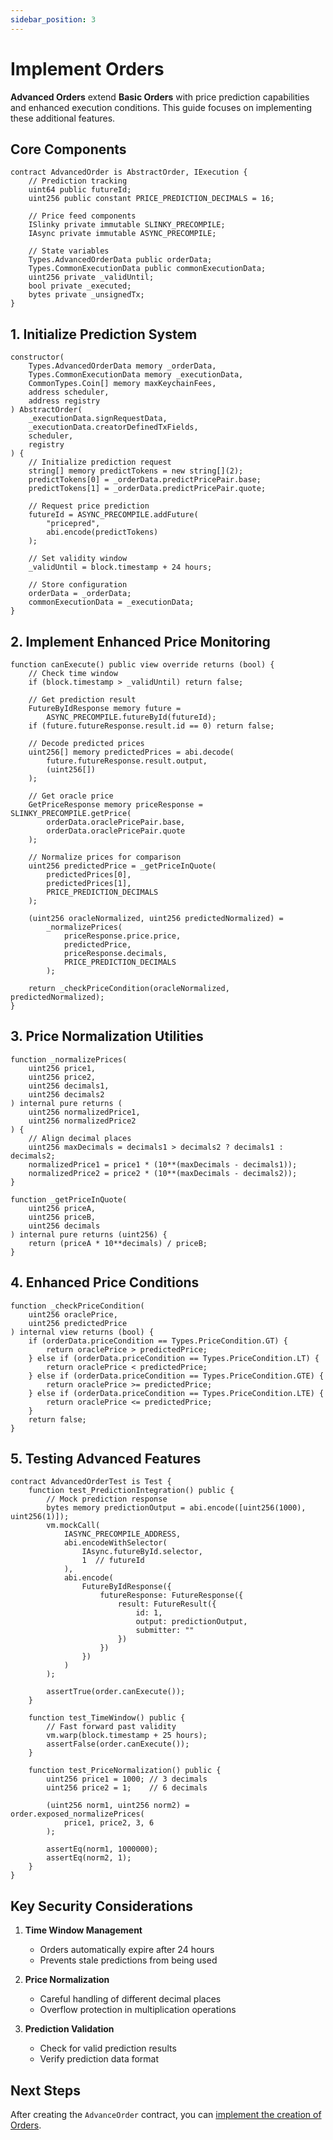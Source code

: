 ```yaml
---
sidebar_position: 3
---
```


# Implement Orders

**Advanced Orders** extend **Basic Orders** with price prediction capabilities and enhanced execution conditions. This guide focuses on implementing these additional features.

## Core Components

```solidity
contract AdvancedOrder is AbstractOrder, IExecution {
    // Prediction tracking
    uint64 public futureId;
    uint256 public constant PRICE_PREDICTION_DECIMALS = 16;
    
    // Price feed components
    ISlinky private immutable SLINKY_PRECOMPILE;
    IAsync private immutable ASYNC_PRECOMPILE;
    
    // State variables
    Types.AdvancedOrderData public orderData;
    Types.CommonExecutionData public commonExecutionData;
    uint256 private _validUntil;
    bool private _executed;
    bytes private _unsignedTx;
}
```

## 1. Initialize Prediction System

```solidity
constructor(
    Types.AdvancedOrderData memory _orderData,
    Types.CommonExecutionData memory _executionData,
    CommonTypes.Coin[] memory maxKeychainFees,
    address scheduler,
    address registry
) AbstractOrder(
    _executionData.signRequestData,
    _executionData.creatorDefinedTxFields,
    scheduler,
    registry
) {
    // Initialize prediction request
    string[] memory predictTokens = new string[](2);
    predictTokens[0] = _orderData.predictPricePair.base;
    predictTokens[1] = _orderData.predictPricePair.quote;
    
    // Request price prediction
    futureId = ASYNC_PRECOMPILE.addFuture(
        "pricepred", 
        abi.encode(predictTokens)
    );
    
    // Set validity window
    _validUntil = block.timestamp + 24 hours;
    
    // Store configuration
    orderData = _orderData;
    commonExecutionData = _executionData;
}
```

## 2. Implement Enhanced Price Monitoring

```solidity
function canExecute() public view override returns (bool) {
    // Check time window
    if (block.timestamp > _validUntil) return false;

    // Get prediction result
    FutureByIdResponse memory future = 
        ASYNC_PRECOMPILE.futureById(futureId);
    if (future.futureResponse.result.id == 0) return false;

    // Decode predicted prices
    uint256[] memory predictedPrices = abi.decode(
        future.futureResponse.result.output, 
        (uint256[])
    );
    
    // Get oracle price
    GetPriceResponse memory priceResponse = SLINKY_PRECOMPILE.getPrice(
        orderData.oraclePricePair.base,
        orderData.oraclePricePair.quote
    );

    // Normalize prices for comparison
    uint256 predictedPrice = _getPriceInQuote(
        predictedPrices[0],
        predictedPrices[1],
        PRICE_PREDICTION_DECIMALS
    );
    
    (uint256 oracleNormalized, uint256 predictedNormalized) = 
        _normalizePrices(
            priceResponse.price.price,
            predictedPrice,
            priceResponse.decimals,
            PRICE_PREDICTION_DECIMALS
        );

    return _checkPriceCondition(oracleNormalized, predictedNormalized);
}
```

## 3. Price Normalization Utilities

```solidity
function _normalizePrices(
    uint256 price1,
    uint256 price2,
    uint256 decimals1,
    uint256 decimals2
) internal pure returns (
    uint256 normalizedPrice1,
    uint256 normalizedPrice2
) {
    // Align decimal places
    uint256 maxDecimals = decimals1 > decimals2 ? decimals1 : decimals2;
    normalizedPrice1 = price1 * (10**(maxDecimals - decimals1));
    normalizedPrice2 = price2 * (10**(maxDecimals - decimals2));
}

function _getPriceInQuote(
    uint256 priceA,
    uint256 priceB,
    uint256 decimals
) internal pure returns (uint256) {
    return (priceA * 10**decimals) / priceB;
}
```

## 4. Enhanced Price Conditions

```solidity
function _checkPriceCondition(
    uint256 oraclePrice,
    uint256 predictedPrice
) internal view returns (bool) {
    if (orderData.priceCondition == Types.PriceCondition.GT) {
        return oraclePrice > predictedPrice;
    } else if (orderData.priceCondition == Types.PriceCondition.LT) {
        return oraclePrice < predictedPrice;
    } else if (orderData.priceCondition == Types.PriceCondition.GTE) {
        return oraclePrice >= predictedPrice;
    } else if (orderData.priceCondition == Types.PriceCondition.LTE) {
        return oraclePrice <= predictedPrice;
    }
    return false;
}
```

## 5. Testing Advanced Features

```solidity
contract AdvancedOrderTest is Test {
    function test_PredictionIntegration() public {
        // Mock prediction response
        bytes memory predictionOutput = abi.encode([uint256(1000), uint256(1)]);
        vm.mockCall(
            IASYNC_PRECOMPILE_ADDRESS,
            abi.encodeWithSelector(
                IAsync.futureById.selector,
                1  // futureId
            ),
            abi.encode(
                FutureByIdResponse({
                    futureResponse: FutureResponse({
                        result: FutureResult({
                            id: 1,
                            output: predictionOutput,
                            submitter: ""
                        })
                    })
                })
            )
        );

        assertTrue(order.canExecute());
    }

    function test_TimeWindow() public {
        // Fast forward past validity
        vm.warp(block.timestamp + 25 hours);
        assertFalse(order.canExecute());
    }

    function test_PriceNormalization() public {
        uint256 price1 = 1000; // 3 decimals
        uint256 price2 = 1;    // 6 decimals
        
        (uint256 norm1, uint256 norm2) = order.exposed_normalizePrices(
            price1, price2, 3, 6
        );
        
        assertEq(norm1, 1000000);
        assertEq(norm2, 1);
    }
}
```

## Key Security Considerations

1. **Time Window Management**
   - Orders automatically expire after 24 hours
   - Prevents stale predictions from being used

2. **Price Normalization**
   - Careful handling of different decimal places
   - Overflow protection in multiplication operations

3. **Prediction Validation**
   - Check for valid prediction results
   - Verify prediction data format

## Next Steps

After creating the `AdvanceOrder` contract, you can [implement the creation of Orders](/implement-the-creation-of-orders).
